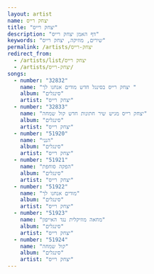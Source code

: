 ```yaml
---
layout: artist
name: יצחק רייס
title: "יצחק רייס"
description: "דף האמן יצחק רייס"
keywords: "שירים, מוזיקה, יצחק רייס"
permalink: /artists/יצחק-רייס
redirect_from:
  - /artists/list/יצחק רייס
  - /artists/יצחק-רייס/
songs:
  - number: "32832"
    name: "יצחק רייס בסינגל חדש מודים אנחנו לך "
    album: "סינגלים"
    artist: "יצחק רייס"
  - number: "32833"
    name: "יצחק רייס מגיש שיר חתונות חדש קול שמחה"
    album: "סינגלים"
    artist: "יצחק רייס"
  - number: "51920"
    name: "הנני"
    album: "סינגלים"
    artist: "יצחק רייס"
  - number: "51921"
    name: "הפקה סוחפת"
    album: "סינגלים"
    artist: "יצחק רייס"
  - number: "51922"
    name: "מודים אנחנו לך"
    album: "סינגלים"
    artist: "יצחק רייס"
  - number: "51923"
    name: "מחאה מוזיקלית נגד האייפון"
    album: "סינגלים"
    artist: "יצחק רייס"
  - number: "51924"
    name: "קול שמחה"
    album: "סינגלים"
    artist: "יצחק רייס"
---
```

